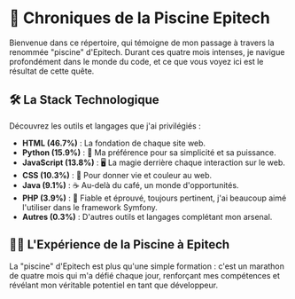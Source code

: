 # 📘 Chroniques de la Piscine Epitech

Bienvenue dans ce répertoire, qui témoigne de mon passage à travers la renommée "piscine" d'Epitech. Durant ces quatre mois intenses, je navigue profondément dans le monde du code, et ce que vous voyez ici est le résultat de cette quête.

## 🛠 La Stack Technologique

Découvrez les outils et langages que j'ai privilégiés :
- **HTML (46.7%)** : La fondation de chaque site web.
- **Python (15.9%)** : 🐍 Ma préférence pour sa simplicité et sa puissance.
- **JavaScript (13.8%)** : 🖥 La magie derrière chaque interaction sur le web.
- **CSS (10.3%)** : 🎨 Pour donner vie et couleur au web.
- **Java (9.1%)** : ☕ Au-delà du café, un monde d'opportunités.
- **PHP (3.9%)** : 🔧 Fiable et éprouvé, toujours pertinent, j'ai beaucoup aimé l'utiliser dans le framework Symfony.
- **Autres (0.3%)** : D'autres outils et langages complétant mon arsenal.

## 🏊‍♂️ L'Expérience de la Piscine à Epitech

La "piscine" d'Epitech est plus qu'une simple formation : c'est un marathon de quatre mois qui m'a défié chaque jour, renforçant mes compétences et révélant mon véritable potentiel en tant que développeur.

